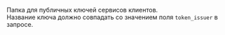 Папка для публичных ключей сервисов клиентов.  
Название ключа должно совпадать со значением поля `token_issuer` в запросе.

